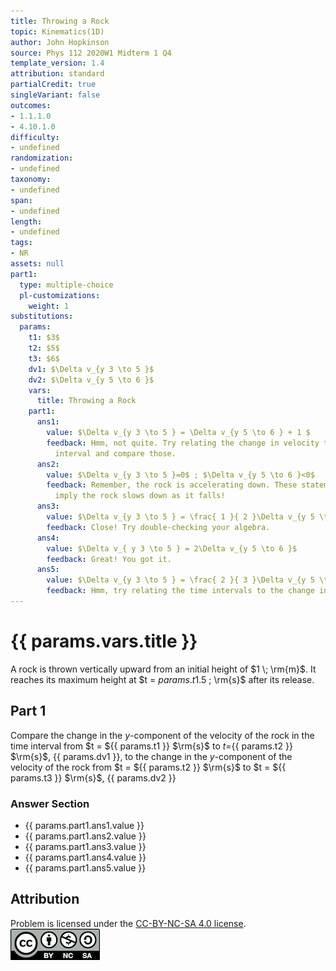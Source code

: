 ```yaml
---
title: Throwing a Rock
topic: Kinematics(1D)
author: John Hopkinson
source: Phys 112 2020W1 Midterm 1 Q4
template_version: 1.4
attribution: standard
partialCredit: true
singleVariant: false
outcomes:
- 1.1.1.0
- 4.10.1.0
difficulty:
- undefined
randomization:
- undefined
taxonomy:
- undefined
span:
- undefined
length:
- undefined
tags:
- NR
assets: null
part1:
  type: multiple-choice
  pl-customizations:
    weight: 1
substitutions:
  params:
    t1: $3$
    t2: $5$
    t3: $6$
    dv1: $\Delta v_{y 3 \to 5 }$
    dv2: $\Delta v_{y 5 \to 6 }$
    vars:
      title: Throwing a Rock
    part1:
      ans1:
        value: $\Delta v_{y 3 \to 5 } = \Delta v_{y 5 \to 6 } + 1 $
        feedback: Hmm, not quite. Try relating the change in velocity to the time
          interval and compare those.
      ans2:
        value: $\Delta v_{y 3 \to 5 }=0$ ; $\Delta v_{y 5 \to 6 }<0$
        feedback: Remember, the rock is accelerating down. These statements would
          imply the rock slows down as it falls!
      ans3:
        value: $\Delta v_{y 3 \to 5 } = \frac{ 1 }{ 2 }\Delta v_{y 5 \to 6 }$
        feedback: Close! Try double-checking your algebra.
      ans4:
        value: $\Delta v_{ y 3 \to 5 } = 2\Delta v_{y 5 \to 6 }$
        feedback: Great! You got it.
      ans5:
        value: $\Delta v_{y 3 \to 5 } = \frac{ 2 }{ 3 }\Delta v_{y 5 \to 6 }$
        feedback: Hmm, try relating the time intervals to the change in velocity.
---
```

# {{ params.vars.title }}
A rock is thrown vertically upward from an initial height of $1 \; \rm{m}$. It reaches its maximum height at $t = ${{ params.t1 }}$.5 \; \rm{s}$ after its release.

## Part 1

Compare the change in the $y$-component of the velocity of the rock in the time interval from $t = ${{ params.t1 }} $\rm{s}$ to $t =${{ params.t2 }} $\rm{s}$, {{ params.dv1 }}, to the change in the $y$-component of the velocity of the rock from $t = ${{ params.t2 }} $\rm{s}$ to $t = ${{ params.t3 }} $\rm{s}$, {{ params.dv2 }}

### Answer Section

- {{ params.part1.ans1.value }}
- {{ params.part1.ans2.value }}
- {{ params.part1.ans3.value }}
- {{ params.part1.ans4.value }}
- {{ params.part1.ans5.value }}

## Attribution

Problem is licensed under the [CC-BY-NC-SA 4.0 license](https://creativecommons.org/licenses/by-nc-sa/4.0/).<br> ![The Creative Commons 4.0 license requiring attribution-BY, non-commercial-NC, and share-alike-SA license.](https://raw.githubusercontent.com/firasm/bits/master/by-nc-sa.png)